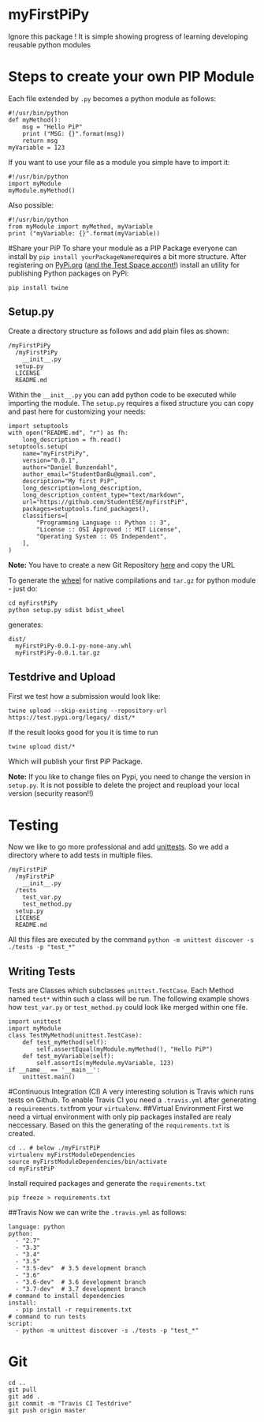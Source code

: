 # myFirstPiPy
Ignore this package ! It is simple showing progress of learning developing reusable python modules

# Steps to create your own PIP Module

Each file extended by ```.py``` becomes a python module as follows:

```
#!/usr/bin/python
def myMethod():
    msg = "Hello PiP"
    print ("MSG: {}".format(msg))
    return msg
myVariable = 123

```

If you want to use your file as a module
you simple have to import it:

```
#!/usr/bin/python
import myModule
myModule.myMethod()
```

Also possible:

```
#!/usr/bin/python
from myModule import myMethod, myVariable
print ("myVariable: {}".format(myVariable))

```

#Share your PiP
To share your module as a PIP Package everyone can install by ```pip install yourPackageName```requires a bit more structure.
After registering on [PyPi.org](https://pypi.org) ([and the Test Space accont!](https://test.pypi.org/account/register/)) install an utility for publishing Python packages on PyPi:

```
pip install twine
```
## Setup.py
Create a directory structure as follows and add plain files as shown:

```
/myFirstPiPy
  /myFirstPiPy
    __init__.py
  setup.py
  LICENSE
  README.md
```
Within the ```__init__.py``` you can add python code to be executed while importing the module.
The `setup.py` requires a fixed structure you can copy and past here for customizing your needs:

```
import setuptools
with open("README.md", "r") as fh:
    long_description = fh.read()
setuptools.setup(
    name="myFirstPiPy",
    version="0.0.1",
    author="Daniel Bunzendahl",
    author_email="StudentDanBu@gmail.com",
    description="My first PiP",
    long_description=long_description,
    long_description_content_type="text/markdown",
    url="https://github.com/StudentESE/myFirstPiP",
    packages=setuptools.find_packages(),
    classifiers=[
        "Programming Language :: Python :: 3",
        "License :: OSI Approved :: MIT License",
        "Operating System :: OS Independent",
    ],
)
```
**Note:** You have to create a new Git Repository [here](https://github.com/new) and copy the URL

To generate the [wheel](https://pythonwheels.com) for native compilations and `tar.gz` for python module - just do:

```
cd myFirstPiPy
python setup.py sdist bdist_wheel
```
generates:

```
dist/
  myFirstPiPy-0.0.1-py-none-any.whl
  myFirstPiPy-0.0.1.tar.gz
```
## Testdrive and Upload
First we test how a submission would look like:

```
twine upload --skip-existing --repository-url https://test.pypi.org/legacy/ dist/* 
```
If the result looks good for you it is time to run

```
twine upload dist/*
```
Which will publish your first PiP Package.

**Note:** If you like to change files on Pypi, you need to change the version in `setup.py`. It is not possible to delete the project and reupload your local version (security reason!!)

# Testing
Now we like to go more professional and add [unittests](https://docs.python.org/3/library/unittest.html). So we add a directory where to add tests in multiple files. 

```
/myFirstPiP
  /myFirstPiP
    __init__.py
  /tests
    test_var.py
    test_method.py
  setup.py
  LICENSE
  README.md
```

All this files are executed by the command ```python -m unittest discover -s ./tests -p "test_*"```

## Writing Tests
Tests are Classes which subclasses ```unittest.TestCase```. Each Method named `test*` within such a class will be run. The following example shows how `test_var.py` or `test_method.py` could look like merged within one file.

```
import unittest
import myModule
class TestMyMethod(unittest.TestCase):
    def test_myMethod(self):
        self.assertEqual(myModule.myMethod(), "Hello PiP")
    def test_myVariable(self):
        self.assertIs(myModule.myVariable, 123)
if __name__ == '__main__':
    unittest.main()
```

#Continuous Integration (CI)
A very interesting solution is Travis which runs tests on Github. To enable Travis CI you need a ```.travis.yml``` after generating a ```requirements.txt```from your ```virtualenv```.
##Virtual Environment
First we need a virtual environment with only pip packages installed are realy neccessary. Based on this the generating of the ```requirements.txt``` is created.

```
cd .. # below ./myFirstPiP
virtualenv myFirstModuleDependencies
source myFirstModuleDependencies/bin/activate
cd myFirstPiP
```
Install required packages and generate the ```requirements.txt```

```
pip freeze > requirements.txt
```
##Travis
Now we can write the `.travis.yml` as follows:

```
language: python
python:
  - "2.7"
  - "3.3"
  - "3.4"
  - "3.5"
  - "3.5-dev"  # 3.5 development branch
  - "3.6"
  - "3.6-dev"  # 3.6 development branch
  - "3.7-dev"  # 3.7 development branch
# command to install dependencies
install:
  - pip install -r requirements.txt
# command to run tests
script:
  - python -m unittest discover -s ./tests -p "test_*"
```

# Git
```
cd ..
git pull
git add .
git commit -m "Travis CI Testdrive"
git push origin master
```